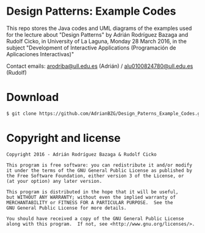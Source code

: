 # Design Patterns: Example Codes

This repo stores the Java codes and UML diagrams of the examples used for the lecture about "Design Patterns" by Adrián Rodríguez Bazaga and Rudolf Cicko, in University of La Laguna, Monday 28 March 2016, in the subject "Development of Interactive Applications (Programación de Aplicaciones Interactivas)"

Contact emails: arodriba@ull.edu.es (Adrián) / alu0100824780@ull.edu.es (Rudolf)

# Download

```sh
$ git clone https://github.com/AdrianBZG/Design_Paterns_Example_Codes.git
```

# Copyright and license

    Copyright 2016 - Adrián Rodríguez Bazaga & Rudolf Cicko

    This program is free software: you can redistribute it and/or modify
    it under the terms of the GNU General Public License as published by
    the Free Software Foundation, either version 3 of the License, or
    (at your option) any later version.
	
    This program is distributed in the hope that it will be useful,
    but WITHOUT ANY WARRANTY; without even the implied warranty of
    MERCHANTABILITY or FITNESS FOR A PARTICULAR PURPOSE.  See the
    GNU General Public License for more details.

    You should have received a copy of the GNU General Public License
    along with this program.  If not, see <http://www.gnu.org/licenses/>.


